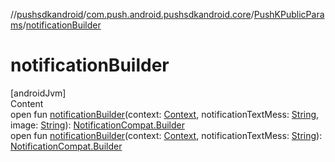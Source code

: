 //[pushsdkandroid](../../index.md)/[com.push.android.pushsdkandroid.core](../index.md)/[PushKPublicParams](index.md)/[notificationBuilder](notification-builder.md)



# notificationBuilder  
[androidJvm]  
Content  
open fun [notificationBuilder](notification-builder.md)(context: [Context](https://developer.android.com/reference/kotlin/android/content/Context.html), notificationTextMess: [String](https://kotlinlang.org/api/latest/jvm/stdlib/kotlin/-string/index.html), image: [String](https://kotlinlang.org/api/latest/jvm/stdlib/kotlin/-string/index.html)): [NotificationCompat.Builder](https://developer.android.com/reference/kotlin/androidx/core/app/NotificationCompat.Builder.html)  
open fun [notificationBuilder](notification-builder.md)(context: [Context](https://developer.android.com/reference/kotlin/android/content/Context.html), notificationTextMess: [String](https://kotlinlang.org/api/latest/jvm/stdlib/kotlin/-string/index.html)): [NotificationCompat.Builder](https://developer.android.com/reference/kotlin/androidx/core/app/NotificationCompat.Builder.html)  



